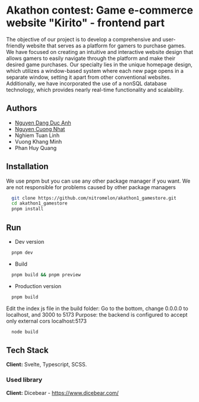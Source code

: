 # Akathon contest: Game e-commerce website "Kirito" - frontend part

The objective of our project is to develop a comprehensive and user-friendly website that serves as a platform for gamers to purchase games. We have focused on creating an intuitive and interactive website design that allows gamers to easily navigate through the platform and make their desired game purchases. Our specialty lies in the unique homepage design, which utilizes a window-based system where each new page opens in a separate window, setting it apart from other conventional websites. Additionally, we have incorporated the use of a nonSQL database technology, which provides nearly real-time functionality and scalability.

## Authors

- [Nguyen Dang Duc Anh](https://github.com/nitromelon)
- [Nguyen Cuong Nhat](https://github.com/nhat120904)
- Nghiem Tuan Linh
- Vuong Khang Minh
- Phan Huy Quang

## Installation

We use pnpm but you can use any other package manager if you want. We are not responsible for problems caused by other package managers

```bash
  git clone https://github.com/nitromelon/akathon1_gamestore.git
  cd akathon1_gamestore
  pnpm install
```

## Run

- Dev version

```bash
  pnpm dev
```

- Build

```bash
  pnpm build && pnpm preview
```

- Production version

```bash
  pnpm build
```

Edit the index js file in the build folder: Go to the bottom, change 0.0.0.0 to localhost, and 3000 to 5173
Purpose: the backend is configured to accept only external cors localhost:5173

```bash
  node build
```

## Tech Stack

**Client:** Svelte, Typescript, SCSS.

### Used library

**Client:** Dicebear - <https://www.dicebear.com/>
